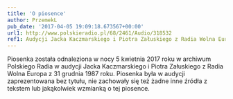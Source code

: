 ```yaml
---
title: 'O piosence'
author: PrzemekL
pub_date: '2017-04-05 19:09:18.673567+00:00'
url1: http://www.polskieradio.pl/68/2461/Audio/318532
ref1: Audycji Jacka Kaczmarskiego i Piotra Załuskiego z Radia Wolna Europa z  31 grudnia 1987 roku.
---
```


Piosenka została odnaleziona w nocy 5 kwietnia 2017 roku w archiwum Polskiego Radia w audycji Jacka Kaczmarskiego i Piotra Załuskiego z Radia Wolna Europa z  31 grudnia 1987 roku.  Piosenka była w audycji zaprezentowana bez tytułu, nie zachowały się też żadne inne źródła z tekstem lub jakąkolwiek wzmianką o tej piosence.